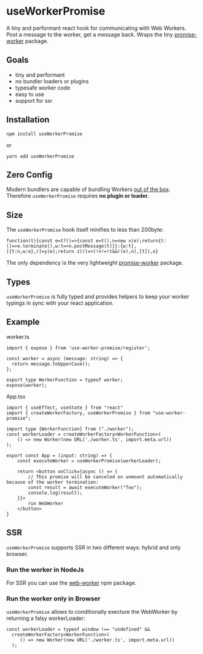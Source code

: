 # useWorkerPromise

A tiny and performant react hook for communicating with Web Workers. Post a message to the worker, get a message back. Wraps the tiny [promise-worker](https://www.npmjs.com/package/promise-worker) package.

## Goals

 - tiny and performant
 - no bundler loaders or plugins
 - typesafe worker code
 - easy to use
 - support for ssr

## Installation

```
npm install useWorkerPromise
```

or

```
yarn add useWorkerPromise
```

## Zero Config

Modern bundlers are capable of bundling Workers [out of the box](https://webpack.js.org/guides/web-workers/).  
Therefore `useWorkerPromise` requires **no plugin or loader**.

## Size

The `useWorkerPromise` hook itself minifies to less than 200byte: 

```
function(t){const e=t?()=>{const e=t(),n=new x(e);return{t:()=>e.terminate(),w:t=>n.postMessage(t)}}:{w:t},[{t:n,w:o},r]=y(e);return z(()=>(!n!=!t&&r(e),n),[t]),o}
```

The only dependency is the very lightweight [promise-worker](https://www.npmjs.com/package/promise-worker) package.

## Types

`useWorkerPromise` is fully typed and provides helpers to keep your worker typings in sync with your react application.

## Example

worker.ts
```tsx
import { expose } from 'use-worker-promise/register';

const worker = async (message: string) => {
  return message.toUpperCase();
};

export type WorkerFunction = typeof worker;
expose(worker);
```

App.tsx
```tsx
import { useEffect, useState } from "react"
import { createWorkerFactory, useWorkerPromise } from "use-worker-promise";

import type {WorkerFunction} from ("./worker");
const workerLoader = createWorkerFactory<WorkerFunction>(
    () => new Worker(new URL('./worker.ts', import.meta.url))
);

export const App = (input: string) => {
    const executeWorker = useWorkerPromise(workerLoader);

    return <button onClick={async () => {
        // This promise will be canceled on unmount automatically because of the worker termination:
        const result = await executeWorker("foo");
        console.log(result);
    }}>
        run WebWorker
    </button>
}
```

## SSR

`useWorkerPromise` supports SSR in two different ways: hybrid and only browser.

### Run the worker in NodeJs

For SSR you can use the [web-worker](https://www.npmjs.com/package/web-worker) npm package.

### Run the worker only in Browser

`useWorkerPromise` allows to conditionally execture the WebWorker by returning a falsy workerLoader:

```tsx
const workerLoader = typeof window !== "undefined" && 
  createWorkerFactory<WorkerFunction>(
     () => new Worker(new URL('./worker.ts', import.meta.url))
  );
```